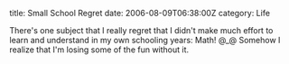 title: Small School Regret
date: 2006-08-09T06:38:00Z
category: Life

There's one subject that I really regret that I didn't make much effort to learn and understand in my own schooling years: Math! @\_@ Somehow I realize that I'm losing some of the fun without it.
